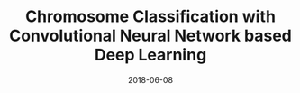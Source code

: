 ---
title: "Chromosome Classification with Convolutional Neural Network based Deep Learning"
collection: publications
permalink: /publication/2018-chromosome-classification
date: 2018-06-08
venue: 'International Congress on Image and Signal Processing, BioMedical Engineering and Informatics (CISP-BMEI)'
#paperurl: '/files/pdf/research/Under the Roof of Rebels.pdf'
link: 'https://ieeexplore.ieee.org/abstract/document/8633228'
citation: 'Wenbo Zhang, Sifan Song, Tianming Bai, Yanxin Zhao, Fei Ma, Jionglong Su and Limin Yu. 2018. &quot;<i>International Congress on Image and Signal Processing, BioMedical Engineering and Informatics (CISP-BMEI)</i>'
---